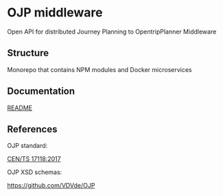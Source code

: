 # OJP middleware

Open API for distributed Journey Planning to OpentripPlanner Middleware


## Structure

Monorepo that contains NPM modules and Docker microservices


## Documentation

[README](docs/README.md)

## References

OJP standard:

[CEN/TS 17118:2017](https://standards.cen.eu/dyn/www/f?p=204:110:0::::FSP_LANG_ID,FSP_PROJECT:25,62236&cs=1B542F8CC8406A0BD65B6937689DD7740)

OJP XSD schemas:

https://github.com/VDVde/OJP
